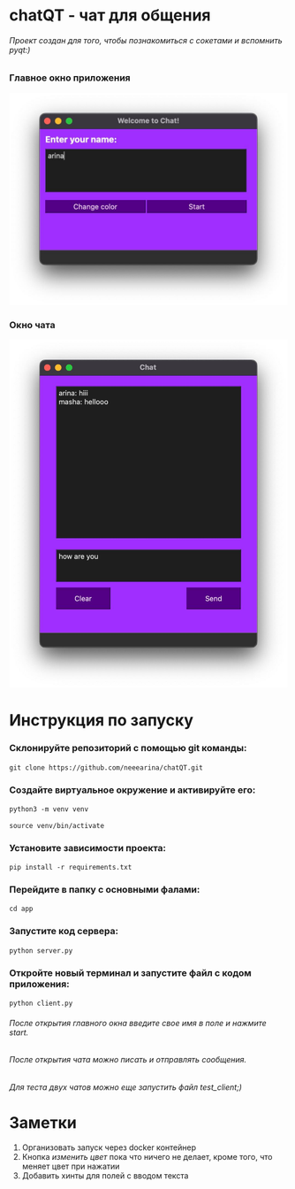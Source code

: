 # chatQT - чат для общения

###### Проект создан для того, чтобы познакомиться с сокетами и вспомнить pyqt:)

### Главное окно приложения

![Главное окно](https://github.com/neeearina/chatQT/raw/main/screens/main.jpg)

### Окно чата

![Окно чата](https://github.com/neeearina/chatQT/raw/main/screens/chat.jpg)

# Инструкция по запуску

### Склонируйте репозиторий с помощью git команды:

```commandline
git clone https://github.com/neeearina/chatQT.git
```

### Создайте виртуальное окружение и активируйте его:

```commandline
python3 -m venv venv 
```

```commandline
source venv/bin/activate 
```

### Установите зависимости проекта:

```commandline
pip install -r requirements.txt
```

### Перейдите в папку с основными фалами:

```commandline
cd app
```

### Запустите код сервера:

```commandline
python server.py
```

### Откройте новый терминал и запустите файл с кодом приложения:

```commandline
python client.py
```

###### После открытия главного окна введите свое имя в поле и нажмите *start*.

###### После открытия чата можно писать и отправлять сообщения.

###### Для теста двух чатов можно еще запустить файл *test_client*;)

# Заметки

1. Организовать запуск через docker контейнер
2. Кнопка *изменить цвет* пока что ничего не делает, кроме того, что меняет цвет при нажатии
3. Добавить хинты для полей с вводом текста
